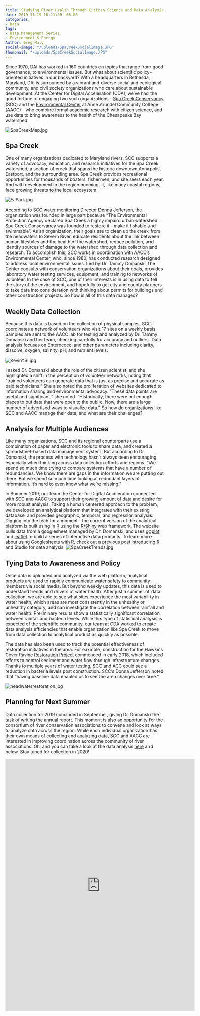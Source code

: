 ```yaml
---
title: Studying River Health Through Citizen Science and Data Analysis in Maryland
date: 2019-11-19 16:11:00 -05:00
categories:
- Data
tags:
- Data Management Series
- Environment & Energy
Author: Greg Maly
social-image: "/uploads/SpaCreekSocialImage.JPG"
thumbnail: "/uploads/SpaCreekSocialImage.JPG"
---
```


Since 1970, DAI has worked in 160 countries on topics that range from good governance, to environmental issues. But what about scientific policy-oriented initiatives in our backyard? With a headquarters in Bethesda, Maryland, DAI is surrounded by a vibrant and diverse social and ecological community, and civil society organizations who care about sustainable development. At the Center for Digital Acceleration (CDA), we’ve had the good fortune of engaging two such organizations - [Spa Creek Conservancy](https://www.spacreek.net/) (SCC) and the [Environmental Center](https://www.aacc.edu/about/schools-of-study/science-and-technology/environmental-center/) at Anne Arundel Community College (AACC) - who combine formal academic research with citizen science, and use data to bring awareness to the health of the Chesapeake Bay watershed.

![SpaCreekMap.jpg](/uploads/SpaCreekMap.jpg)

## Spa Creek 

One of many organizations dedicated to Maryland rivers, SCC supports a variety of advocacy, education, and research initiatives for the Spa Creek watershed, a section of creek that spans the historic downtown Annapolis, Eastport, and the surrounding area. Spa Creek provides recreational opportunities for thousands of boaters, fishermen, and site seers each year. And with development in the region booming, it, like many coastal regions, face growing threats to the local ecosystem.

![EJPark.jpg](/uploads/EJPark.jpg)

According to SCC water monitoring Director Donna Jefferson, the organization was founded in large part because “The Environmental Protection Agency declared Spa Creek a highly impaird urban watershed. Spa Creek Conservancy was founded to restore it - make it fishable and swimmable“.  As an organization, their goals are to clean up the creek from the headwaters to Severn River, educate residents about the link between human lifestyles and the health of the watershed, reduce pollution, and identify sources of damage to the watershed through data collection and research. To accomplish this, SCC works in coordination with AACC’s Environmental Center, who, since 1980, has conducted research designed to address local environmental issues. Led by Dr. Tammy Domanski, the Center consults with conservation organizations about their goals, provides laboratory water testing services, equipment, and training to networks of volunteer. In the case of SCC, one of their interests is in using data to tell the story of the environment, and hopefully to get city and county planners to take data into consideration with thinking about permits for buildings and other construction projects. So how is all of this data managed?

## Weekly Data Collection

Because this data is based on the collection of physical samples, SCC coordinates a network of volunteers who visit 17 sites on a weekly basis. Samples are sent to the AACC lab for testing and analyzed by Dr. Tammy Domanski and her team, checking carefully for accuracy and outliers. Data analysis focuses on Enterococci and other parameters including clarity, dissolve, oxygen, salinity, pH, and nutrient levels.

![KevinYSI.jpg](/uploads/KevinYSI.jpg)

I asked Dr. Domanski about the role of the citizen scientist, and she highlighted a shift in the perception of volunteer networks, noting that “trained volunteers can generate data that is just as precise and accurate as paid technicians.” She also noted the proliferation of websites dedicated to information sharing and environmental advocacy. “These data points are useful and significant,” she noted. “Historically, there were not enough places to put data that were open to the public. Now, there are a large number of advertised ways to visualize data.” So how do organizations like SCC and AACC manage their data, and what are their challenges?

## Analysis for Multiple Audiences

Like many organizations, SCC and its regional counterparts use a combination of paper and electronic tools to share data, and created a spreadsheet-based data management system. But according to Dr. Domanski, the process with technology hasn’t always been encouraging, especially when thinking across data collection efforts and regions. “We spend so much time trying to compare systems that have a number of redundancies. We know there are gaps in the information we are putting out there. But we spend so much time looking at redundant layers of information. It’s hard to even know what we’re missing.”

In Summer 2019, our team the Center for Digital Acceleration connected with SCC and AACC to support their growing amount of data and desire for more robust analysis. Taking a human centered approach to the problem, we developed an analytical platform that integrates with their existing database, and provides geographic, temporal, and regression analysis. Digging into the tech for a moment - the current version of the analytical platform is built using in [R](https://www.r-project.org/) using the [R/Shiny](https://shiny.rstudio.com/) web framework. The website pulls data from a googlesheet managed by Dr. Domanski, and uses [ggplot](https://ggplot2.tidyverse.org/) and [leaflet](https://rstudio.github.io/leaflet/) to build a series of interactive data products. To learn more about using Googlesheets with R, check out a [previous post](https://dai-global-digital.com/getting-started-with-rstudio.html) introducing R and Studio for data analysis. 
![SpaCreekTrends.jpg](/uploads/SpaCreekTrends.jpg)

## Tying Data to Awareness and Policy

Once data is uploaded and analyzed via the web platform, analytical products are used to rapidly communicate water safety to community members via social media. But beyond weekly updates, this data is used to understand trends and drivers of water health. After just a summer of data collection, we are able to see what sites experience the most variability in water health, which areas are most consistently in the unhealthy or unhealthy category, and can investigate the correlation between rainfall and water health. Preliminary results show a statistically significant correlation between rainfall and bacteria levels. While this type of statistical analysis is expected of the scientific community, our team at CDA worked to create data analysis efficiencies that enable organization like Spa Creek to move from data collection to analytical product as quickly as possible. 

The data has also been used to track the potential effectiveness of restoration initiatives in the area. For eaxmple, construction for the Hawkins Cover Ravine [Restoration Project](https://www.spacreek.net/index.php/91-restoration-of-hawkins-cove-in-annapolis-begins) commenced in early 2018, which included efforts to control sediment and water flow through infrastructure changes. Thanks to multiple years of water testing, SCC and ACC could see a reduction in bacteria levels post construction. SCC’s Donna Jefferson noted that “having baseline data enabled us to see the area changes over time.” 

![headwaterrestoration.jpg](/uploads/headwaterrestoration.jpg)

## Planning for Next Summer

Data collection for 2019 concluded in September, giving Dr. Domanski the task of writing the annual report. This moment is also an opportunity for the consortium of river conservation associations to convene and look at ways to analyze data across the region. While each individual organization has their own means of collecting and analyzing data, SCC and AACC are interested in improving coordination across the community of river associations. Oh, and you can take a look at the data analysis [here](https://gamaly.shinyapps.io/SpaCreek/) and below. Stay tuned for collection in 2020!

<iframe src="https://gamaly.shinyapps.io/SpaCreek/" style="border:0px #ffffff none;" name="myiFrame" scrolling="yes" frameborder="1" marginheight="0px" marginwidth="0px" height="800px" width="600px" allowfullscreen></iframe>